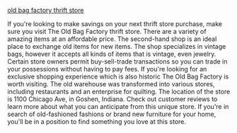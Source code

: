 <a href="wwww.thriftfactory.plus">old bag factory thrift store	</a>
	
  
  
If you're looking to make savings on your next thrift store purchase, make sure you visit The Old Bag Factory thrift store. There are a variety of amazing items at an affordable price. The second-hand shop is an ideal place to exchange old items for new items. The shop specializes in vintage bags, however it accepts all kinds of items that is vintage, even jewelry. Certain store owners permit buy-sell-trade transactions so you can trade in your possessions without having to pay fees.
If you're looking for an exclusive shopping experience which is also historic The Old Bag Factory is worth visiting. The old warehouse was transformed into various stores, including restaurants and an enterprise for quilting. The location of the store is 1100 Chicago Ave, in Goshen, Indiana. Check out customer reviews to learn more about what you can anticipate from this unique store. If you're in search of old-fashioned fashions or brand new furniture for your home, you'll be in a position to find something you love at this store.


